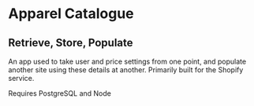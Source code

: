 # Apparel Catalogue

## Retrieve, Store, Populate

An app used to take user and price settings from one point, and populate another site using these details at another. Primarily built for the Shopify service.

Requires PostgreSQL and Node
